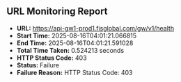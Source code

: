 ## URL Monitoring Report

- **URL:** https://api-gw1-prod1.fisglobal.com/gw/v1/health
- **Start Time:** 2025-08-16T04:01:21.066815
- **End Time:** 2025-08-16T04:01:21.591028
- **Total Time Taken:** 0.524213 seconds
- **HTTP Status Code:** 403
- **Status:** Failure
- **Failure Reason:** HTTP Status Code: 403
